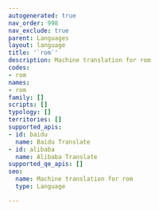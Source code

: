 ```yaml
---
autogenerated: true
nav_order: 998
nav_exclude: true
parent: Languages
layout: language
title: '`rom`'
description: Machine translation for rom
codes:
- rom
names:
- rom
family: []
scripts: []
typology: []
territories: []
supported_apis:
- id: baidu
  name: Baidu Translate
- id: alibaba
  name: Alibaba Translate
supported_qe_apis: []
seo:
  name: Machine translation for rom
  type: Language

---
```


